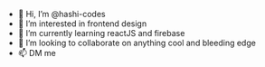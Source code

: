 - 👋 Hi, I’m @hashi-codes
- 👀 I’m interested in frontend design
- 🌱 I’m currently learning reactJS and firebase
- 💞️ I’m looking to collaborate on anything cool and bleeding edge
- 📫 DM me

<!---
hashi-codes/hashi-codes is a ✨ special ✨ repository because its `README.md` (this file) appears on your GitHub profile.
You can click the Preview link to take a look at your changes.
--->
